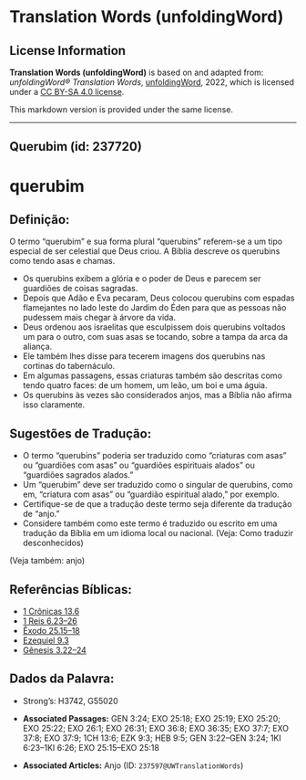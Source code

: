 # Translation Words (unfoldingWord)

## License Information

**Translation Words (unfoldingWord)** is based on and adapted from: _unfoldingWord® Translation Words_, [unfoldingWord](https://unfoldingword.org/utw), 2022, which is licensed under a [CC BY-SA 4.0 license](https://creativecommons.org/licenses/by-sa/4.0/legalcode.en).

This markdown version is provided under the same license.



--------------------------------

## Querubim (id: 237720)

querubim
========

Definição:
----------

O termo “querubim” e sua forma plural “querubins” referem\-se a um tipo especial de ser celestial que Deus criou. A Bíblia descreve os querubins como tendo asas e chamas.

* Os querubins exibem a glória e o poder de Deus e parecem ser guardiões de coisas sagradas.
* Depois que Adão e Eva pecaram, Deus colocou querubins com espadas flamejantes no lado leste do Jardim do Éden para que as pessoas não pudessem mais chegar à árvore da vida.
* Deus ordenou aos israelitas que esculpissem dois querubins voltados um para o outro, com suas asas se tocando, sobre a tampa da arca da aliança.
* Ele também lhes disse para tecerem imagens dos querubins nas cortinas do tabernáculo.
* Em algumas passagens, essas criaturas também são descritas como tendo quatro faces: de um homem, um leão, um boi e uma águia.
* Os querubins às vezes são considerados anjos, mas a Bíblia não afirma isso claramente.

Sugestões de Tradução:
----------------------

* O termo “querubins” poderia ser traduzido como “criaturas com asas” ou “guardiões com asas” ou “guardiões espirituais alados” ou “guardiões sagrados alados.”
* Um “querubim” deve ser traduzido como o singular de querubins, como em, “criatura com asas” ou “guardião espiritual alado,” por exemplo.
* Certifique\-se de que a tradução deste termo seja diferente da tradução de “anjo.”
* Considere também como este termo é traduzido ou escrito em uma tradução da Bíblia em um idioma local ou nacional. (Veja: Como traduzir desconhecidos)

(Veja também: anjo)

Referências Bíblicas:
---------------------

* [1 Crônicas 13\.6](https://ref.ly/1Chr13:6)
* [1 Reis 6\.23–26](https://ref.ly/1Kgs6:23-1Kgs6:26)
* [Êxodo 25\.15–18](https://ref.ly/Exod25:15-Exod25:18)
* [Ezequiel 9\.3](https://ref.ly/Ezek9:3)
* [Gênesis 3\.22–24](https://ref.ly/Gen3:22-Gen3:24)

Dados da Palavra:
-----------------

* Strong’s: H3742, G55020

* **Associated Passages:** GEN 3:24; EXO 25:18; EXO 25:19; EXO 25:20; EXO 25:22; EXO 26:1; EXO 26:31; EXO 36:8; EXO 36:35; EXO 37:7; EXO 37:8; EXO 37:9; 1CH 13:6; EZK 9:3; HEB 9:5; GEN 3:22–GEN 3:24; 1KI 6:23–1KI 6:26; EXO 25:15–EXO 25:18
* **Associated Articles:** Anjo (ID: `237597@UWTranslationWords`)

